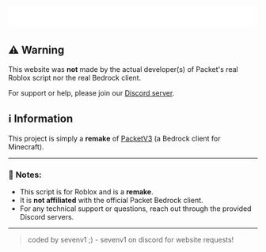 # ![Logo](src/assets/banner.png)

## ⚠️ **Warning**

This website was **not** made by the actual developer(s) of Packet's real Roblox script nor the real Bedrock client.

For support or help, please join our [Discord server](https://discord.gg/render).

## ℹ️ **Information**

This project is simply a **remake** of [PacketV3](https://discord.gg/packetv3) (a Bedrock client for Minecraft).

---

### 📜 **Notes:**
- This script is for Roblox and is a **remake**.
- It is **not affiliated** with the official Packet Bedrock client.
- For any technical support or questions, reach out through the provided Discord servers.

---

> coded by sevenv1 ;) - sevenv1 on discord for website requests!
